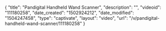 {
    "title": "Pandigital Handheld Wand Scanner",
    "description": "",
    "videoid": "111180258",
    "date_created": "1502924212",
    "date_modified": "1504247458",
    "type": "captivate",
    "layout": "video",
    "url": "\/v\/pandigital-handheld-wand-scanner\/111180258"
}